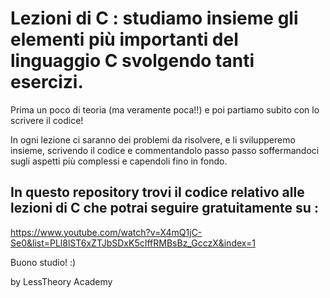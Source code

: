 # Lezioni di C : studiamo insieme gli elementi più importanti del linguaggio C svolgendo tanti esercizi. 

Prima un poco di teoria (ma veramente poca!!) e poi partiamo subito con lo scrivere il codice!

In ogni lezione ci saranno dei problemi da risolvere, e li svilupperemo insieme, scrivendo il codice e commentandolo passo passo soffermandoci sugli aspetti più complessi e capendoli fino in fondo.

## In questo repository trovi il codice relativo alle lezioni di C che potrai seguire gratuitamente su :
https://www.youtube.com/watch?v=X4mQ1jC-Se0&list=PLl8lST6xZTJbSDxK5cIffRMBsBz_GcczX&index=1

Buono studio! :)

by LessTheory Academy
